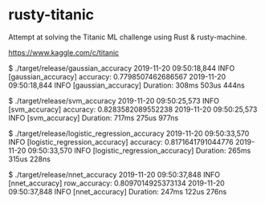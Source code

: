 # rusty-titanic
Attempt at solving the Titanic ML challenge using Rust & rusty-machine.

https://www.kaggle.com/c/titanic

$ ./target/release/gaussian_accuracy
2019-11-20 09:50:18,844 INFO  [gaussian_accuracy] accuracy: 0.7798507462686567
2019-11-20 09:50:18,844 INFO  [gaussian_accuracy] Duration: 308ms 503us 444ns

$ ./target/release/svm_accuracy
2019-11-20 09:50:25,573 INFO  [svm_accuracy] accuracy: 0.8283582089552238
2019-11-20 09:50:25,573 INFO  [svm_accuracy] Duration: 717ms 275us 977ns

$ ./target/release/logistic_regression_accuracy
2019-11-20 09:50:33,570 INFO  [logistic_regression_accuracy] accuracy: 0.8171641791044776
2019-11-20 09:50:33,570 INFO  [logistic_regression_accuracy] Duration: 265ms 315us 228ns

$ ./target/release/nnet_accuracy
2019-11-20 09:50:37,848 INFO  [nnet_accuracy] row_accuracy: 0.8097014925373134
2019-11-20 09:50:37,848 INFO  [nnet_accuracy] Duration: 247ms 122us 276ns
